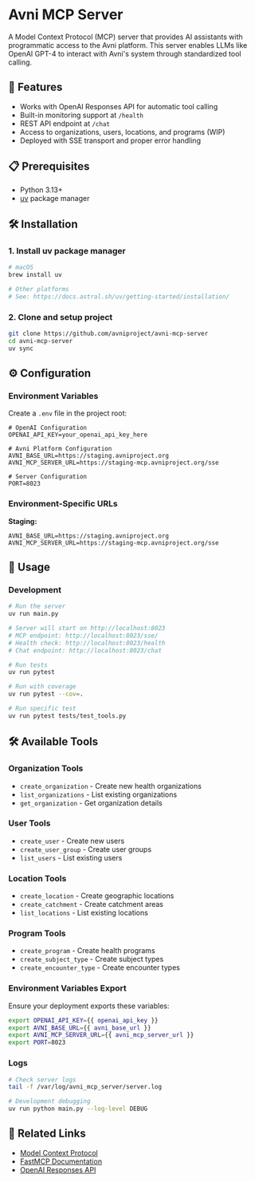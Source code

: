 # Avni MCP Server

A Model Context Protocol (MCP) server that provides AI assistants with programmatic access to the Avni platform. This server enables LLMs like OpenAI GPT-4 to interact with Avni's system through standardized tool calling.

## 🚀 Features

- Works with OpenAI Responses API for automatic tool calling
- Built-in monitoring support at `/health`
- REST API endpoint at `/chat`
- Access to organizations, users, locations, and programs (WIP)
- Deployed with SSE transport and proper error handling

## 📋 Prerequisites

- Python 3.13+
- [uv](https://docs.astral.sh/uv/) package manager

## 🛠️ Installation

### 1. Install uv package manager

```bash
# macOS
brew install uv

# Other platforms
# See: https://docs.astral.sh/uv/getting-started/installation/
```

### 2. Clone and setup project

```bash
git clone https://github.com/avniproject/avni-mcp-server
cd avni-mcp-server
uv sync
```

## ⚙️ Configuration

### Environment Variables

Create a `.env` file in the project root:

```env
# OpenAI Configuration
OPENAI_API_KEY=your_openai_api_key_here

# Avni Platform Configuration  
AVNI_BASE_URL=https://staging.avniproject.org
AVNI_MCP_SERVER_URL=https://staging-mcp.avniproject.org/sse

# Server Configuration
PORT=8023
```

### Environment-Specific URLs

**Staging:**
```env
AVNI_BASE_URL=https://staging.avniproject.org
AVNI_MCP_SERVER_URL=https://staging-mcp.avniproject.org/sse
```

## 🚀 Usage

### Development

```bash
# Run the server
uv run main.py

# Server will start on http://localhost:8023
# MCP endpoint: http://localhost:8023/sse/
# Health check: http://localhost:8023/health
# Chat endpoint: http://localhost:8023/chat
```

```bash
# Run tests
uv run pytest

# Run with coverage
uv run pytest --cov=.

# Run specific test
uv run pytest tests/test_tools.py
```

## 🛠️ Available Tools

### Organization Tools
- `create_organization` - Create new health organizations
- `list_organizations` - List existing organizations
- `get_organization` - Get organization details

### User Tools  
- `create_user` - Create new users
- `create_user_group` - Create user groups
- `list_users` - List existing users

### Location Tools
- `create_location` - Create geographic locations
- `create_catchment` - Create catchment areas
- `list_locations` - List existing locations

### Program Tools
- `create_program` - Create health programs
- `create_subject_type` - Create subject types
- `create_encounter_type` - Create encounter types

### Environment Variables Export

Ensure your deployment exports these variables:

```bash
export OPENAI_API_KEY={{ openai_api_key }}
export AVNI_BASE_URL={{ avni_base_url }}
export AVNI_MCP_SERVER_URL={{ avni_mcp_server_url }}
export PORT=8023
```

### Logs

```bash
# Check server logs
tail -f /var/log/avni_mcp_server/server.log

# Development debugging
uv run python main.py --log-level DEBUG
```

## 🔗 Related Links
- [Model Context Protocol](https://modelcontextprotocol.io/)
- [FastMCP Documentation](https://gofastmcp.com/)
- [OpenAI Responses API](https://platform.openai.com/docs/api-reference/responses)